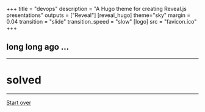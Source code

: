 +++
title = "devops"
description = "A Hugo theme for creating Reveal.js presentations"
outputs = ["Reveal"]
[reveal_hugo]
theme="sky"
margin = 0.04
transition = "slide"
transition_speed = "slow"
[logo]
src = "favicon.ico"
+++


## long long ago ...

---

# solved


---

[Start over](/#/1)